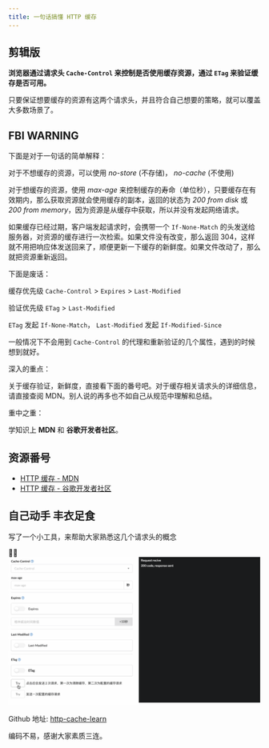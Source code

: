 ```yaml
---
title: 一句话搞懂 HTTP 缓存
---
```


## 剪辑版

**浏览器通过请求头 `Cache-Control` 来控制是否使用缓存资源，通过 `ETag` 来验证缓存是否可用。**

只要保证想要缓存的资源有这两个请求头，并且符合自己想要的策略，就可以覆盖大多数场景了。

## FBI WARNING

下面是对于一句话的简单解释：

对于不想缓存的资源，可以使用 _no-store_ (不存储)， _no-cache_ (不使用)

对于想缓存的资源，使用 _max-age_ 来控制缓存的寿命（单位秒），只要缓存在有效期内，那么获取资源就会使用缓存的副本，返回的状态为 _200 from disk_ 或 _200 from memory_，因为资源是从缓存中获取，所以并没有发起网络请求。

如果缓存已经过期，客户端发起请求时，会携带一个 `If-None-Match` 的头发送给服务器，对资源的缓存进行一次检索。如果文件没有改变，那么返回 304，这样就不用把响应体发送回来了，顺便更新一下缓存的新鲜度。如果文件改动了，那么就把资源重新返回。

下面是废话：

缓存优先级 `Cache-Control` > `Expires` > `Last-Modified`

验证优先级 `ETag` > `Last-Modified`

`ETag` 发起 `If-None-Match`， `Last-Modified` 发起 `If-Modified-Since`

一般情况下不会用到 `Cache-Control` 的代理和重新验证的几个属性，遇到的时候想到就好。

深入的重点：

关于缓存验证，新鲜度，直接看下面的番号吧。对于缓存相关请求头的详细信息，请直接查阅 MDN。别人说的再多也不如自己从规范中理解和总结。

重中之重：

学知识上 **MDN** 和 **谷歌开发者社区**。

## 资源番号

- [HTTP 缓存 - MDN](https://developer.mozilla.org/zh-CN/docs/Web/HTTP/Caching_FAQ)
- [HTTP 缓存 - 谷歌开发者社区](https://developers.google.com/web/fundamentals/performance/optimizing-content-efficiency/http-caching?hl=zh-CN)

## 自己动手 丰衣足食

写了一个小工具，来帮助大家熟悉这几个请求头的概念

![截图](./sample.gif)

Github 地址: [http-cache-learn](https://github.com/KennyWho/http-cache-learn)

编码不易，感谢大家素质三连。
